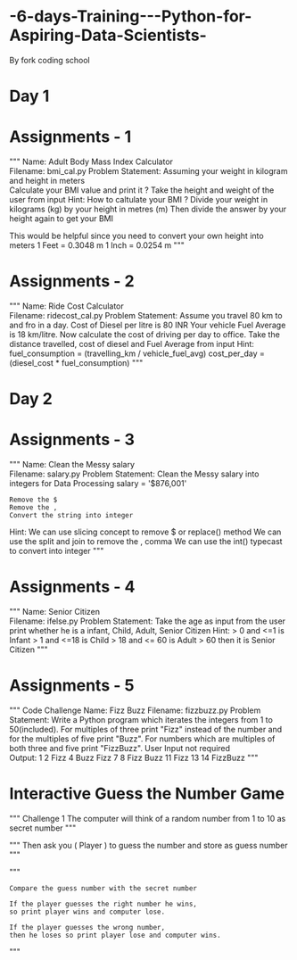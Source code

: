 # -6-days-Training---Python-for-Aspiring-Data-Scientists-
By fork coding school

# Day 1

# Assignments - 1

"""
Name: 
    Adult Body Mass Index Calculator         
Filename:
    bmi_cal.py
Problem Statement:
    Assuming your weight in kilogram and height in meters  
    Calculate your BMI value and print it ?
    Take the height and weight of the user from input 
Hint: 
    How to caltulate your BMI ?
    Divide your weight in kilograms (kg) by your height in metres (m)
    Then divide the answer by your height again to get your BMI

This would be helpful since you need to convert your own height into meters 
    1 Feet = 0.3048 m
    1 Inch = 0.0254 m
""" 


# Assignments - 2

"""
Name: 
    Ride Cost Calculator         
Filename:
    ridecost_cal.py
Problem Statement:
    Assume you travel 80 km to and fro in a day. 
    Cost of Diesel per litre is 80 INR 
    Your vehicle Fuel Average is 18 km/litre. 
    Now calculate the cost of driving per day to office.
    Take the distance travelled, cost of diesel and Fuel Average from input 
Hint:    
    fuel_consumption = (travelling_km / vehicle_fuel_avg)
    cost_per_day = (diesel_cost * fuel_consumption)
"""

# Day 2

# Assignments - 3

"""
Name: 
    Clean the Messy salary        
Filename:
    salary.py
Problem Statement:
    Clean the Messy salary into integers for Data Processing
    salary = '$876,001'
    
    Remove the $
    Remove the ,
    Convert the string into integer
Hint: 
    We can use slicing concept to remove $ or replace() method 
    We can use the split and join to remove the , comma
    We can use the int() typecast to convert into integer
"""



# Assignments - 4

"""
Name: 
    Senior Citizen          
Filename:
    ifelse.py
Problem Statement:
    Take the age as input from the user
    print whether he is a infant, Child, Adult,  Senior Citizen
Hint: 
    > 0  and <=1   is Infant
    > 1  and <=18  is Child 
    > 18 and <= 60 is Adult
    > 60 then it   is Senior Citizen
"""


# Assignments - 5

"""
Code Challenge
  Name: 
    Fizz Buzz
  Filename: 
    fizzbuzz.py
  Problem Statement:
    Write a Python program which iterates the integers from 1 to 50(included). 
    For multiples of three print "Fizz" instead of the number and for the multiples of five print "Buzz". 
    For numbers which are multiples of both three and five print "FizzBuzz". 
    User Input not required  
  Output:
    1
    2
    Fizz
    4 
    Buzz
    Fizz
    7
    8
    Fizz
    Buzz
    11
    Fizz
    13
    14
    FizzBuzz
"""
# Interactive Guess the Number Game 

"""
Challenge 1
    The computer will think of a random number from 1 to 10 as secret number
"""


"""
    Then ask you ( Player ) to guess the number and store as guess number
"""



"""



    Compare the guess number with the secret number 
    
    If the player guesses the right number he wins, 
    so print player wins and computer lose.
    
    If the player guesses the wrong number, 
    then he loses so print player lose and computer wins.

"""